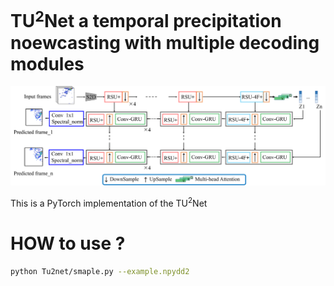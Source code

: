 # TU$^2$Net a temporal precipitation noewcasting with multiple decoding modules


<p align="center">
  <img src="new_img/4_.png" >
</p>



This is a PyTorch implementation of the TU$^2$Net


# HOW to use ?
``` bash
python Tu2net/smaple.py --example.npydd2
```




